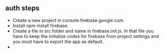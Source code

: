 ## auth steps
* Create a new project in console.firebase.google.com.
* Install npm install firebase.
* Create a file in src folder and name in firebase.init.js. In that file you have to keep the initialize codes for firebase from project settings and you must have to export the app as default.
* 
